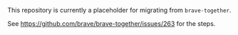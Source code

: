 This repository is currently a placeholder for migrating from `brave-together`.

See https://github.com/brave/brave-together/issues/263 for the steps.
